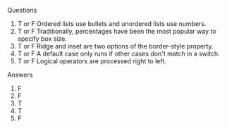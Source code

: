Questions
1. T or F   Ordered lists use bullets and unordered lists use numbers.
2. T or F   Traditionally, percentages have been the most popular way to specify box size.
3. T or F   Ridge and inset are two options of the border-style property.
4. T or F   A default case only runs if other cases don't match in a switch.
5. T or F   Logical operators are processed right to left.









Answers
1. F
2. F
3. T
4. T
5. F
